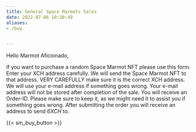 ```yaml
---
title: General Space Marmots Sales
date: 2022-07-06 10:30:49
aliases: 
- /buy


---
```



Hello Marmot Aficionado,


If you want to purchase a random Space Marmot NFT please use this form. Enter your XCH address carefully. We will send the Space Marmot NFT to that address. VERY CAREFULLY make sure it is the correct XCH address. 
We will use your e-mail address if something goes wrong. Your e-mail address will not be stored after completion of the sale. 
You will receive an Order-ID. Please make sure to keep it, as we might need it to assist you if something goes wrong.
After submitting the order you will receive an address to send *6XCH* to.


{{< sm_buy_button >}}